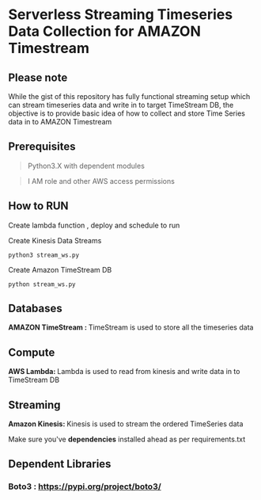 # Serverless Streaming Timeseries Data Collection for AMAZON Timestream

## Please note

While the gist of this repository has fully functional streaming setup which can stream timeseries data and write in to target TimeStream DB, the objective is to provide basic idea of how to collect and store Time Series data in to AMAZON Timestream


## Prerequisites

> Python3.X with dependent modules

> I AM role and other AWS access permissions


## How to RUN

Create lambda function , deploy and schedule to run

Create Kinesis Data Streams

```
python3 stream_ws.py
````

Create Amazon TimeStream DB

```
python stream_ws.py
```

## Databases

<b>AMAZON TimeStream : </b> TimeStream is used to store all the timeseries data

## Compute
<b>AWS Lambda: </b> Lambda is used to read from kinesis and write data in to TimeStream DB

## Streaming
<b>Amazon Kinesis: </b> Kinesis is used to stream the ordered TimeSeries data

Make sure you've <b>dependencies</b> installed ahead as per requirements.txt


## Dependent Libraries

### Boto3 : https://pypi.org/project/boto3/

